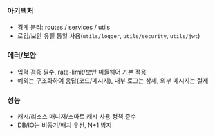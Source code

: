 ### 아키텍처

* 경계 분리: routes / services / utils
* 로깅/보안 유틸 통일 사용(`utils/logger`, `utils/security`, `utils/jwt`)

### 에러/보안

* 입력 검증 필수, rate-limit/보안 미들웨어 기본 적용
* 예외는 구조화하여 응답(코드/메시지), 내부 로그는 상세, 외부 메시지는 절제

### 성능

* 캐시/리소스 매니저/스마트 캐시 사용 정책 준수
* DB/IO는 비동기/배치 우선, N+1 방지


